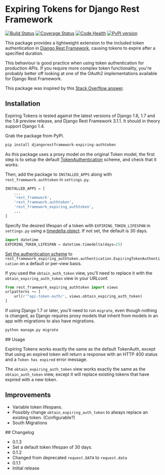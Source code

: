 # Expiring Tokens for Django Rest Framework

[![Build Status](https://travis-ci.org/JamesRitchie/django-rest-framework-expiring-tokens.svg?branch=master)](https://travis-ci.org/JamesRitchie/django-rest-framework-expiring-tokens)
[![Coverage Status](https://coveralls.io/repos/JamesRitchie/django-rest-framework-expiring-tokens/badge.svg)](https://coveralls.io/r/JamesRitchie/django-rest-framework-expiring-tokens)
[![Code Health](https://landscape.io/github/JamesRitchie/django-rest-framework-expiring-tokens/master/landscape.svg?style=flat)](https://landscape.io/github/JamesRitchie/django-rest-framework-expiring-tokens/master)
[![PyPI version](https://badge.fury.io/py/djangorestframework-expiring-authtoken.svg)](http://badge.fury.io/py/djangorestframework-expiring-authtoken)

This package provides a lightweight extension to the included token
authentication in
[Django Rest Framework](http://www.django-rest-framework.org/), causing tokens
to expire after a specified duration.

This behaviour is good practice when using token authentication for production
APIs.
If you require more complex token functionality, you're probably better off
looking at one of the OAuth2 implementations available for Django Rest
Framework.

This package was inspired by this
[Stack Overflow answer](http://stackoverflow.com/a/15380732).

## Installation

Expiring Tokens is tested against the latest versions of Django 1.6, 1.7 and
the 1.8 preview release, and Django Rest Framework 3.1.1.
It should in theory support Django 1.4.

Grab the package from PyPI.

```zsh
pip install djangorestframework-expiring-authtoken
```

As this package uses a proxy model on the original Token model, the first step
is to setup the default
[TokenAuthentication](http://www.django-rest-framework.org/api-guide/authentication/#tokenauthentication)
scheme, and check that it works.

Then, add the package to `INSTALLED_APPS` along with `rest_framework.authtoken` in `settings.py`.

```python
INSTALLED_APPS = [
    ...
    'rest_framework',
    'rest_framework.authtoken',
    'rest_framework_expiring_authtoken',
    ...
]
```

Specify the desired lifespan of a token with `EXPIRING_TOKEN_LIFESPAN` in
`settings.py` using a
[timedelta object](https://docs.python.org/2/library/datetime.html#timedelta-objects).
If not set, the default is 30 days.

```python
import datetime
EXPIRING_TOKEN_LIFESPAN = datetime.timedelta(days=25)
```

[Set the authentication scheme](http://www.django-rest-framework.org/api-guide/authentication/#setting-the-authentication-scheme) to `rest_framework_expiring_authtoken.authentication.ExpiringTokenAuthentication`
on a default or per-view basis.

If you used the `obtain_auth_token` view, you'll need to replace it with the  `obtain_expiring_auth_token` view in your URLconf.

```python
from rest_framework_expiring_authtoken import views
urlpatterns += [
    url(r'^api-token-auth/', views.obtain_expiring_auth_token)
]
```

If using Django 1.7 or later, you'll need to run `migrate`, even though nothing
is changed, as Django requires proxy models that inherit from models in an
app with migrations to also have migrations.

```zsh
python manage.py migrate
```

## Usage

Expiring Tokens works exactly the same as the default TokenAuth, except that using an expired token will return a response with an HTTP 400 status and a `Token has expired` error message.

The `obtain_expiring_auth_token` view works exactly the same as the `obtain_auth_token` view, except it will replace existing tokens that have expired with a new token.

## Improvements

 * Variable token lifespans.
 * Possibly change `obtain_expiring_auth_token` to always replace an existing token. (Configurable?)
 * South Migrations

## Changelog


 * 0.1.3
  * Set a default token lifespan of 30 days.
 * 0.1.2
  * Changed from deprecated `request.DATA` to `request.data`
 * 0.1.1
  * Initial release
